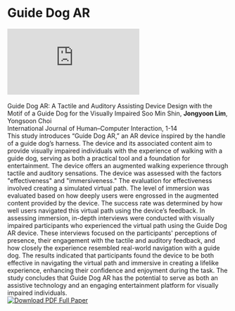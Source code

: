 <!DOCTYPE html>
<html lang="en">
<head>
    <meta charset="UTF-8">
    <meta name="viewport" content="width=device-width, initial-scale=1.0">
    <title>Guide Dog AR Study</title>
    <!-- External CSS Reference -->
    <link rel="stylesheet" href="../CSS/styles.css">
</head>
<body>

<!-- Guide Dog AR Section -->
<h1>Guide Dog AR</h1>
<div class="detail">
    <div class="video-container">
        <iframe 
            src="https://www.youtube.com/embed/qpx9gIWPTao" 
            title="Guide Dog AR" 
            frameborder="0" 
            allow="accelerometer; autoplay; clipboard-write; encrypted-media; gyroscope; picture-in-picture" 
            allowfullscreen>
        </iframe>
    </div>
</div>

<br>

<!-- Portfolio content for Guide Dog AR -->
<div class="detail">
    <span class="portfolio-title">Guide Dog AR: A Tactile and Auditory Assisting Device Design with the Motif of a Guide Dog for the Visually Impaired</span>
    <span class="portfolio-middle">Soo Min Shin, <strong>Jongyoon Lim</strong>, Yongsoon Choi<br>International Journal of Human–Computer Interaction, 1-14</span><br>
    <span class="detaily">
        This study introduces “Guide Dog AR,” an AR device inspired by the handle of a guide dog’s harness. The device and its associated content aim to provide visually impaired individuals with the experience of walking with a guide dog, serving as both a practical tool and a foundation for entertainment. The device offers an augmented walking experience through tactile and auditory sensations. The device was assessed with the factors "effectiveness" and "immersiveness." The evaluation for effectiveness involved creating a simulated virtual path. The level of immersion was evaluated based on how deeply users were engrossed in the augmented content provided by the device. The success rate was determined by how well users navigated this virtual path using the device’s feedback. In assessing immersion, in-depth interviews were conducted with visually impaired participants who experienced the virtual path using the Guide Dog AR device. These interviews focused on the participants' perceptions of presence, their engagement with the tactile and auditory feedback, and how closely the experience resembled real-world navigation with a guide dog. The results indicated that participants found the device to be both effective in navigating the virtual path and immersive in creating a lifelike experience, enhancing their confidence and enjoyment during the task. The study concludes that Guide Dog AR has the potential to serve as both an assistive technology and an engaging entertainment platform for visually impaired individuals.
    </span>
    <br>
    <a href="https://doi.org/10.1080/10447318.2024.2383491" class="pdf-link" target="_blank">
        <img src="../images/pdf.jpg" alt="Download PDF">
        Full Paper
    </a>
</div>

<!-- Extra spacing at the end -->
<br>
<br>

</body>
</html>
